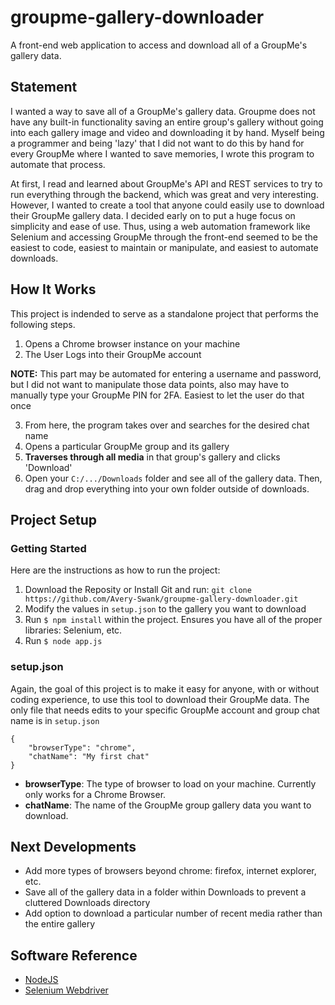 # groupme-gallery-downloader
A front-end web application to access and download all of a GroupMe's gallery data.

## Statement
I wanted a way to save all of a GroupMe's gallery data. Groupme does not have any built-in functionality saving an entire group's gallery without going into each gallery image and video and downloading it by hand. Myself being a programmer and being 'lazy' that I did not want to do this by hand for every GroupMe where I wanted to save memories, I wrote this program to automate that process.

At first, I read and learned about GroupMe's API and REST services to try to run everything through the backend, which was great and very interesting. However, I wanted to create a tool that anyone could easily use to download their GroupMe gallery data. I decided early on to put a huge focus on simplicity and ease of use. Thus, using a web automation framework like Selenium and accessing GroupMe through the front-end seemed to be the easiest to code, easiest to maintain or manipulate, and easiest to automate downloads. 

## How It Works
This project is indended to serve as a standalone project that performs the following steps.
1. Opens a Chrome browser instance on your machine
2. The User Logs into their GroupMe account 

**NOTE:** This part may be automated for entering a username and password, but I did not want to manipulate those data points, also may have to manually type your GroupMe PIN for 2FA. Easiest to let the user do that once

3. From here, the program takes over and searches for the desired chat name
4. Opens a particular GroupMe group and its gallery
5. **Traverses through all media** in that group's gallery and clicks 'Download'
6. Open your `C:/.../Downloads` folder and see all of the gallery data. Then, drag and drop everything into your own folder outside of downloads.

## Project Setup
### Getting Started
Here are the instructions as how to run the project:
1. Download the Reposity or Install Git and run: `git clone https://github.com/Avery-Swank/groupme-gallery-downloader.git`
2. Modify the values in `setup.json` to the gallery you want to download
3. Run `$ npm install` within the project. Ensures you have all of the proper libraries: Selenium, etc.
4. Run `$ node app.js`

### setup.json
Again, the goal of this project is to make it easy for anyone, with or without coding experience, to use this tool to download their GroupMe data. The only file that needs edits to your specific GroupMe account and group chat name is in `setup.json`

```
{
    "browserType": "chrome",
    "chatName": "My first chat"
}
```

 - **browserType**: The type of browser to load on your machine. Currently only works for a Chrome Browser.
 - **chatName**: The name of the GroupMe group gallery data you want to download.

## Next Developments
 - Add more types of browsers beyond chrome: firefox, internet explorer, etc.
 - Save all of the gallery data in a folder within Downloads to prevent a cluttered Downloads directory
 - Add option to download a particular number of recent media rather than the entire gallery

## Software Reference
 - [NodeJS](https://nodejs.org/en/)
 - [Selenium Webdriver](https://selenium.dev/)
